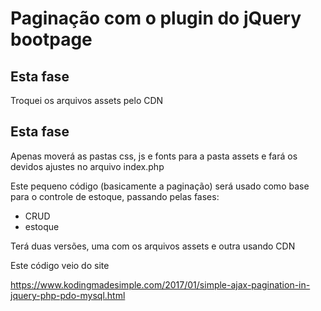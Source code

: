 # Paginação com o plugin do jQuery bootpage

## Esta fase

Troquei os arquivos assets pelo CDN

## Esta fase

Apenas moverá as pastas css, js e fonts para a pasta assets e fará os devidos ajustes no arquivo index.php

Este pequeno código (basicamente a paginação) será usado como base para o controle de estoque, passando pelas fases:

- CRUD
- estoque

Terá duas versões, uma com os arquivos assets e outra usando CDN

Este código veio do site

https://www.kodingmadesimple.com/2017/01/simple-ajax-pagination-in-jquery-php-pdo-mysql.html
